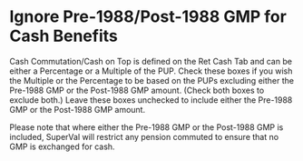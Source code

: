 # Ignore Pre-1988/Post-1988 GMP for Cash Benefits

Cash Commutation/Cash on Top is defined on the Ret Cash Tab and can be
either a Percentage or a Multiple of the PUP. Check these boxes if you
wish the Multiple or the Percentage to be based on the PUPs excluding
either the Pre-1988 GMP or the Post-1988 GMP amount. (Check both boxes
to exclude both.) Leave these boxes unchecked to include either the
Pre-1988 GMP or the Post-1988 GMP amount.

Please note that where either the Pre-1988 GMP or the Post-1988 GMP is
included, SuperVal will restrict any pension commuted to ensure that no
GMP is exchanged for cash.
